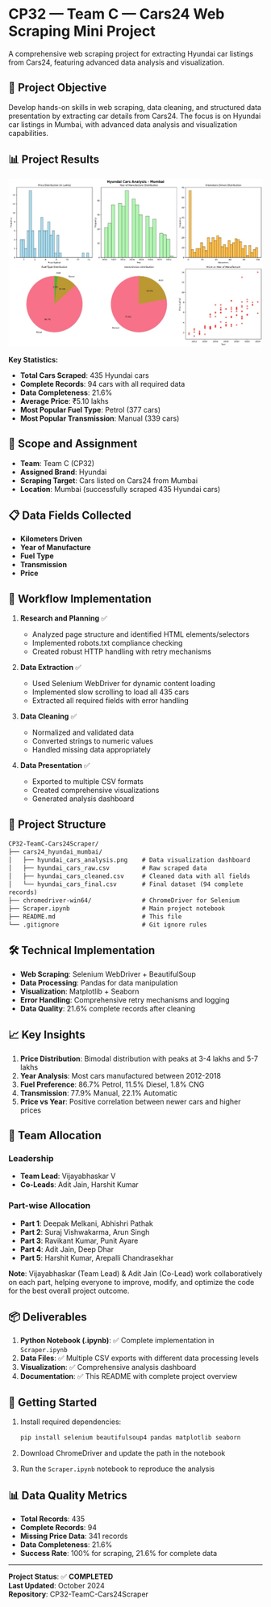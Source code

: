 # CP32 — Team C — Cars24 Web Scraping Mini Project

A comprehensive web scraping project for extracting Hyundai car listings from Cars24, featuring advanced data analysis and visualization.

## 🎯 Project Objective
Develop hands-on skills in web scraping, data cleaning, and structured data presentation by extracting car details from Cars24. The focus is on Hyundai car listings in Mumbai, with advanced data analysis and visualization capabilities.

## 📊 Project Results
![Hyundai Cars Analysis](cars24_hyundai_mumbai/hyundai_cars_analysis.png)

**Key Statistics:**
- **Total Cars Scraped**: 435 Hyundai cars
- **Complete Records**: 94 cars with all required data
- **Data Completeness**: 21.6%
- **Average Price**: ₹5.10 lakhs
- **Most Popular Fuel Type**: Petrol (377 cars)
- **Most Popular Transmission**: Manual (339 cars)

## 🎯 Scope and Assignment
- **Team**: Team C (CP32)
- **Assigned Brand**: Hyundai
- **Scraping Target**: Cars listed on Cars24 from Mumbai
- **Location**: Mumbai (successfully scraped 435 Hyundai cars)

## 📋 Data Fields Collected
- **Kilometers Driven**
- **Year of Manufacture**
- **Fuel Type**
- **Transmission**
- **Price**

## 🔄 Workflow Implementation
1) **Research and Planning** ✅
   - Analyzed page structure and identified HTML elements/selectors
   - Implemented robots.txt compliance checking
   - Created robust HTTP handling with retry mechanisms

2) **Data Extraction** ✅
   - Used Selenium WebDriver for dynamic content loading
   - Implemented slow scrolling to load all 435 cars
   - Extracted all required fields with error handling

3) **Data Cleaning** ✅
   - Normalized and validated data
   - Converted strings to numeric values
   - Handled missing data appropriately

4) **Data Presentation** ✅
   - Exported to multiple CSV formats
   - Created comprehensive visualizations
   - Generated analysis dashboard

## 📁 Project Structure
```
CP32-TeamC-Cars24Scraper/
├── cars24_hyundai_mumbai/
│   ├── hyundai_cars_analysis.png    # Data visualization dashboard
│   ├── hyundai_cars_raw.csv         # Raw scraped data
│   ├── hyundai_cars_cleaned.csv     # Cleaned data with all fields
│   └── hyundai_cars_final.csv       # Final dataset (94 complete records)
├── chromedriver-win64/              # ChromeDriver for Selenium
├── Scraper.ipynb                    # Main project notebook
├── README.md                        # This file
└── .gitignore                       # Git ignore rules
```

## 🛠️ Technical Implementation
- **Web Scraping**: Selenium WebDriver + BeautifulSoup
- **Data Processing**: Pandas for data manipulation
- **Visualization**: Matplotlib + Seaborn
- **Error Handling**: Comprehensive retry mechanisms and logging
- **Data Quality**: 21.6% complete records after cleaning

## 📈 Key Insights
1. **Price Distribution**: Bimodal distribution with peaks at 3-4 lakhs and 5-7 lakhs
2. **Year Analysis**: Most cars manufactured between 2012-2018
3. **Fuel Preference**: 86.7% Petrol, 11.5% Diesel, 1.8% CNG
4. **Transmission**: 77.9% Manual, 22.1% Automatic
5. **Price vs Year**: Positive correlation between newer cars and higher prices

## 👥 Team Allocation

### Leadership
- **Team Lead**: Vijayabhaskar V
- **Co-Leads**: Adit Jain, Harshit Kumar

### Part-wise Allocation
- **Part 1**: Deepak Melkani, Abhishri Pathak
- **Part 2**: Suraj Vishwakarma, Arun Singh  
- **Part 3**: Ravikant Kumar, Punit Ayare
- **Part 4**: Adit Jain, Deep Dhar
- **Part 5**: Harshit Kumar, Arepalli Chandrasekhar

**Note**: Vijayabhaskar (Team Lead) & Adit Jain (Co-Lead) work collaboratively on each part, helping everyone to improve, modify, and optimize the code for the best overall project outcome.

## 📦 Deliverables
1) **Python Notebook (.ipynb)**: ✅ Complete implementation in `Scraper.ipynb`
2) **Data Files**: ✅ Multiple CSV exports with different data processing levels
3) **Visualization**: ✅ Comprehensive analysis dashboard
4) **Documentation**: ✅ This README with complete project overview

## 🚀 Getting Started
1. Install required dependencies:
   ```bash
   pip install selenium beautifulsoup4 pandas matplotlib seaborn
   ```

2. Download ChromeDriver and update the path in the notebook

3. Run the `Scraper.ipynb` notebook to reproduce the analysis

## 📊 Data Quality Metrics
- **Total Records**: 435
- **Complete Records**: 94
- **Missing Price Data**: 341 records
- **Data Completeness**: 21.6%
- **Success Rate**: 100% for scraping, 21.6% for complete data

---

**Project Status**: ✅ **COMPLETED**  
**Last Updated**: October 2024  
**Repository**: CP32-TeamC-Cars24Scraper
